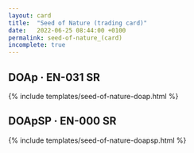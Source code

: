 ```yaml
---
layout: card
title:  "Seed of Nature (trading card)"
date:   2022-06-25 08:44:00 +0100
permalink: seed-of-nature_(card)
incomplete: true
---
```


## DOAp &middot; EN-031 SR

{% include templates/seed-of-nature-doap.html %}


## DOApSP &middot; EN-000 SR

{% include templates/seed-of-nature-doapsp.html %}
